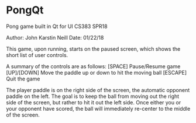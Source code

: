 # PongQt
Pong game built in Qt for UI CS383 SPR18

Author: John Karstin Neill
Date: 01/22/18

This game, upon running, starts on the paused screen, which shows the short list of user controls.

A summary of the controls are as follows:
[SPACE] Pause/Resume game
[UP]/[DOWN] Move the paddle up or down to hit the moving ball
[ESCAPE] Quit the game

The player paddle is on the right side of the screen, the automatic opponent paddle on the left.
The goal is to keep the ball from moving out the right side of the screen, but rather to hit it out the left side.
Once either you or your opponent have scored, the ball will immediately re-center to the middle of the screen.
